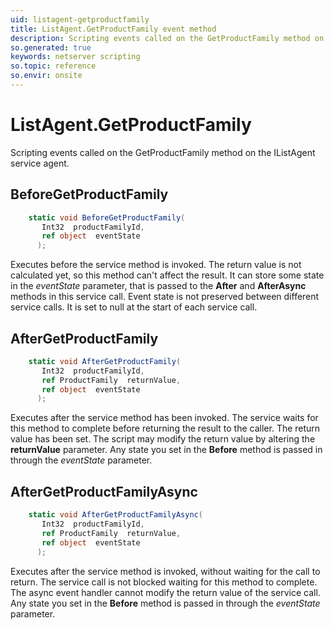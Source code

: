 ```yaml
---
uid: listagent-getproductfamily
title: ListAgent.GetProductFamily event method
description: Scripting events called on the GetProductFamily method on the ListAgent service agent.
so.generated: true
keywords: netserver scripting
so.topic: reference
so.envir: onsite
---
```

# ListAgent.GetProductFamily

Scripting events called on the <see cref='M:IListAgent.GetProductFamily'>GetProductFamily</see> method on the <see cref='IListAgent'>IListAgent</see>  service agent.

## BeforeGetProductFamily
```cs
    static void BeforeGetProductFamily(
       Int32  productFamilyId,
       ref object  eventState
      );
```
Executes before the service method is invoked.
The return value is not calculated yet, so this method can't affect the result.
It can store some state in the *eventState* parameter, that is passed to the **After** and **AfterAsync** methods in this service call.
Event state is not preserved between different service calls. It is set to null at the start of each service call.
## AfterGetProductFamily
```cs
    static void AfterGetProductFamily(
       Int32  productFamilyId,
       ref ProductFamily  returnValue,
       ref object  eventState
      );
```
Executes after the service method has been invoked. The service waits for this method to complete before returning the result to the caller.
The return value has been set. The script may modify the return value by altering the **returnValue** parameter.
Any state you set in the **Before** method is passed in through the *eventState* parameter.
## AfterGetProductFamilyAsync
```cs
    static void AfterGetProductFamilyAsync(
       Int32  productFamilyId,
       ref ProductFamily  returnValue,
       ref object  eventState
      );
```
Executes after the service method is invoked, without waiting for the call to return.
The service call is not blocked waiting for this method to complete.
The async event handler cannot modify the return value of the service call.
Any state you set in the **Before** method is passed in through the *eventState* parameter.

